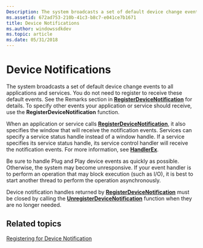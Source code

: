 ```yaml
---
Description: The system broadcasts a set of default device change events to all applications and services.
ms.assetid: 672ad753-210b-41c3-b8c7-e041ce7b1671
title: Device Notifications
ms.author: windowssdkdev
ms.topic: article
ms.date: 05/31/2018
---
```


# Device Notifications

The system broadcasts a set of default device change events to all applications and services. You do not need to register to receive these default events. See the Remarks section in [**RegisterDeviceNotification**](/windows/desktop/api/Winuser/nf-winuser-registerdevicenotificationa) for details. To specify other events your application or service should receive, use the **RegisterDeviceNotification** function.

When an application or service calls [**RegisterDeviceNotification**](/windows/desktop/api/Winuser/nf-winuser-registerdevicenotificationa), it also specifies the window that will receive the notification events. Services can specify a service status handle instead of a window handle. If a service specifies its service status handle, its service control handler will receive the notification events. For more information, see [**HandlerEx**](https://msdn.microsoft.com/library/windows/desktop/ms683241).

Be sure to handle Plug and Play device events as quickly as possible. Otherwise, the system may become unresponsive. If your event handler is to perform an operation that may block execution (such as I/O), it is best to start another thread to perform the operation asynchronously.

Device notification handles returned by [**RegisterDeviceNotification**](/windows/desktop/api/Winuser/nf-winuser-registerdevicenotificationa) must be closed by calling the [**UnregisterDeviceNotification**](/windows/desktop/api/Winuser/nf-winuser-unregisterdevicenotification) function when they are no longer needed.

## Related topics

<dl> <dt>

[Registering for Device Notification](registering-for-device-notification.md)
</dt> </dl>

 

 



